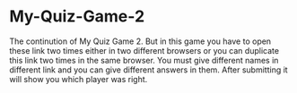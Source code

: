 # My-Quiz-Game-2
The continution of My Quiz Game 2. But in this game you have to open these link two times either in two different browsers or you can duplicate this link two times in the same browser. You must give different names in different link and you can give different answers in them. After submitting it will show you which player was right.
